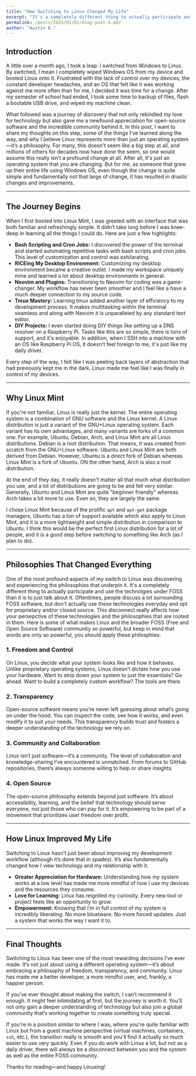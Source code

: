 ```yaml
---
title: "How Switching to Linux Changed My Life"
excerpt: "It's a completely different thing to actually participate and use the technolgies under FOSS than it is to just talk about it."
permalink: /posts/2025/01/01/blog-post-5.md/
author: "Austin B."
---
```


## Introduction

A little over a month ago, I took a leap: I switched from Windows to Linux. By switched, I mean I completely wiped Windows OS from my device and booted Linux onto it. Frustrated with the lack of control over my devices, the constant developer headaches, and an OS that felt like it was working against me more often than for me, I decided it was time for a change. After my semester of school had ended, I took some time to backup of files, flash a bootable USB drive, and wiped my machine clean.

What followed was a journey of discovery that not only rekindled my love for technology but also gave me a newfound appreciation for open-source software and the incredible community behind it. In this post, I want to share my thoughts on this step, some of the things I’ve learned along the way, and why I believe Linux represents more than just an operating system—it’s a philosophy. For many, this doesn't seem like a big step at all, and millions of others for decades now have done the seem, so one would assume this really isn't a profound change at all. After all, it's just an operating system that you are changing. But for me, as someone that grew up their entire life using Windows OS, even though the change is quite simple and fundamentally not that large of change, it has resulted in drastic changes and improvements.

---

## The Journey Begins

When I first booted into Linux Mint, I was greeted with an interface that was both familiar and refreshingly simple. It didn’t take long before I was knee-deep in learning all the things I could do. Here are just a few highlights:

- **Bash Scripting and Cron Jobs:** I discovered the power of the terminal and started automating repetitive tasks with bash scripts and cron jobs. This level of customization and control was exhilarating.
- **RICEing My Desktop Environment:** Customizing my desktop environment became a creative outlet. I made my workspace uniquely mine and learned a lot about desktop environments in general.
- **Neovim and Plugins:** Transitioning to Neovim for coding was a game-changer. My workflow has never been smoother and I feel like a have a much deeper connection to my source code.
- **Tmux Mastery:** Learning tmux added another layer of efficiency to my development process. It makes multitasking within the terminal seamless and along with Neovim it is unparalleled by any standard text editor.
- **DIY Projects:** I even started doing DIY things like setting up a DNS resolver on a Raspberry Pi. Tasks like this are so simple, there is tons of support, and it's enjoyable. In addition, when I SSH into a machine with an OS like Raspberry Pi OS, it doesn't feel foreign to me, it's just like my daily driver.

Every step of the way, I felt like I was peeling back layers of abstraction that had previously kept me in the dark. Linux made me feel like I was finally in control of my devices.

---

## Why Linux Mint

If you're not familiar, Linux is really just the kernel. The entire operating system is a combination of GNU software and the Linux kernel. A Linux *distribution* is just a variant of the GNU+Linux operating system. Each variant has its own advantages, and many variants are forks of a common one. For example, Ubuntu, Debian, Arch, and Linux Mint are all Linux distributions. Debian is a root distribution. That means, it was created from scratch from the GNU+Linux software. Ubuntu and Linux Mint are both derived from Debian. However, Ubuntu is a direct fork of Debian whereas Linux Mint is a fork of Ubuntu. ON the other hand, Arch is also a root distribution.

At the end of they day, it really doesn't matter all that much what distribution you use, and a lot of distributions are going to be and fell very similar. Generally, Ubuntu and Linux Mint are quite "beginner friendly" whereas Arch takes a bit more to use. Even so, they are largely the same.

I chose Linux Mint because of the prolific `apt` and `apt-get` package managers, Ubuntu has a ton of support available which also apply to Linux Mint, and it is a more lightweight and simple distribution in comparison to Ubuntu. I think this would be the perfect first Linux distribution for a lot of people, and it is a good step before switching to something like Arch (as I plan to do).

---

## Philosophies That Changed Everything

One of the most profound aspects of my switch to Linux was discovering and experiencing the philosophies that underpin it. It's a completely different thing to actually participate and use the technolgies under FOSS than it is to just talk about it. Oftentimes, people discuss a lot surrounding FOSS software, but don't actually use these technologies everyday and opt for proprietary and/or closed source. This disconnect really affects how your persepctive of these technologies and the philosophies that are rooted in them. Here is some of what makes Linux and the broader FOSS (Free and Open Source Software) community so powerful, but keep in mind that words are only so powerful, you should apply these philosphies:

### 1. **Freedom and Control**
On Linux, *you* decide what your system looks like and how it behaves. Unlike proprietary operating systems, Linux doesn’t dictate how you use your hardware. Want to strip down your system to just the essentials? Go ahead. Want to build a completely custom workflow? The tools are there.

### 2. **Transparency**
Open-source software means you’re never left guessing about what’s going on under the hood. You can inspect the code, see how it works, and even modify it to suit your needs. This transparency builds trust and fosters a deeper understanding of the technology we rely on.

### 3. **Community and Collaboration**
Linux isn’t just software—it’s a community. The level of collaboration and knowledge-sharing I’ve encountered is unmatched. From forums to GitHub repositories, there’s always someone willing to help or share insights.

### 4. **Open Source**
The open-source philosophy extends beyond just software. It’s about accessibility, learning, and the belief that technology should serve everyone, not just those who can pay for it. It’s empowering to be part of a movement that prioritizes user freedom over profit.

---

## How Linux Improved My Life

Switching to Linux hasn’t just been about improving my development workflow (although it’s done that in spades). It’s also fundamentally changed how I view technology and my relationship with it.

- **Greater Appreciation for Hardware:** Understanding how my system works at a low level has made me more mindful of how I use my devices and the resources they consume.
- **Love for Learning:** Linux has reignited my curiosity. Every new tool or project feels like an opportunity to grow.
- **Empowerment:** Knowing that I’m in full control of my system is incredibly liberating. No more bloatware. No more forced updates. Just a system that works the way *I* want it to.

---

## Final Thoughts

Switching to Linux has been one of the most rewarding decisions I’ve ever made. It’s not just about using a different operating system—it’s about embracing a philosophy of freedom, transparency, and community. Linux has made me a better developer, a more mindful user, and, frankly, a happier person.

If you’ve ever thought about making the switch, I can’t recommend it enough. It might feel intimidating at first, but the journey is worth it. You’ll not only gain a deeper understanding of technology but also join a global community that’s working together to create something truly special.

If you're in a position similar to where I was, where you're quite familiar with Linux but from a guest machine perspective (virtual machines, containers, `ssh`, etc.), the transition really is smooth and you'll find it actually so much easier to use very quickly. Even if you do work with Linux a lot, but not as a daily driver, there will always be a disconnect between you and the system as well as the entire FOSS community.

Thanks for reading—and happy Linuxing!

